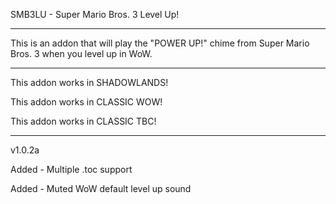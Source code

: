 
SMB3LU - Super Mario Bros. 3 Level Up!

 ------------------------------

This is an addon that will play the "POWER UP!" chime from Super Mario Bros. 3 when you level up in WoW.

 ------------------------------

This addon works in SHADOWLANDS!

This addon works in CLASSIC WOW!

This addon works in CLASSIC TBC!

 ------------------------------

v1.0.2a

Added - Multiple .toc support

Added - Muted WoW default level up sound
